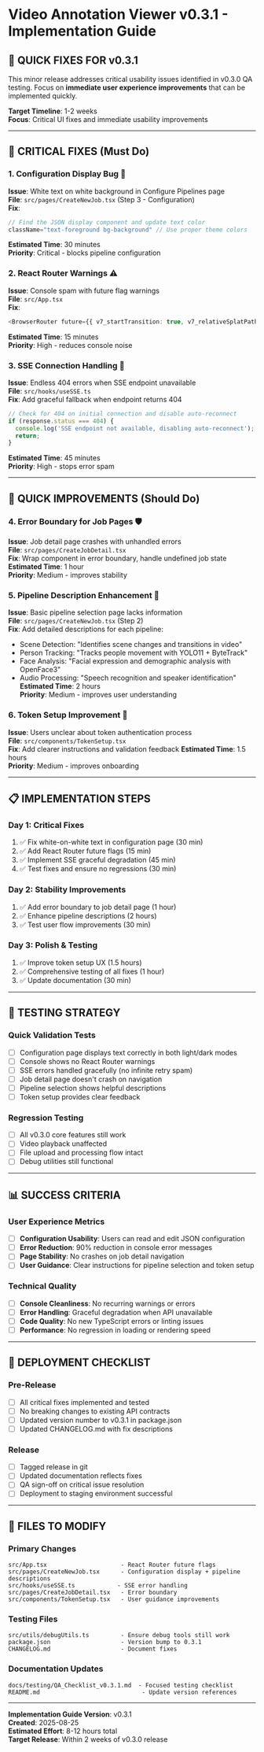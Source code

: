 # Video Annotation Viewer v0.3.1 - Implementation Guide

## 🎯 **QUICK FIXES FOR v0.3.1**

This minor release addresses critical usability issues identified in v0.3.0 QA testing. Focus on **immediate user experience improvements** that can be implemented quickly.

**Target Timeline**: 1-2 weeks  
**Focus**: Critical UI fixes and immediate usability improvements

---

## 🚨 **CRITICAL FIXES (Must Do)**

### **1. Configuration Display Bug** 🔧
**Issue**: White text on white background in Configure Pipelines page  
**File**: `src/pages/CreateNewJob.tsx` (Step 3 - Configuration)  
**Fix**: 
```typescript
// Find the JSON display component and update text color
className="text-foreground bg-background" // Use proper theme colors
```
**Estimated Time**: 30 minutes  
**Priority**: Critical - blocks pipeline configuration

### **2. React Router Warnings** ⚠️ 
**Issue**: Console spam with future flag warnings  
**File**: `src/App.tsx`  
**Fix**:
```typescript
<BrowserRouter future={{ v7_startTransition: true, v7_relativeSplatPath: true }}>
```
**Estimated Time**: 15 minutes  
**Priority**: High - reduces console noise

### **3. SSE Connection Handling** 🔗
**Issue**: Endless 404 errors when SSE endpoint unavailable  
**File**: `src/hooks/useSSE.ts`  
**Fix**: Add graceful fallback when endpoint returns 404
```typescript
// Check for 404 on initial connection and disable auto-reconnect
if (response.status === 404) {
  console.log('SSE endpoint not available, disabling auto-reconnect');
  return;
}
```
**Estimated Time**: 45 minutes  
**Priority**: High - stops error spam

---

## 🔧 **QUICK IMPROVEMENTS (Should Do)**

### **4. Error Boundary for Job Pages** 🛡️
**Issue**: Job detail page crashes with unhandled errors  
**File**: `src/pages/CreateJobDetail.tsx`  
**Fix**: Wrap component in error boundary, handle undefined job state
**Estimated Time**: 1 hour  
**Priority**: Medium - improves stability

### **5. Pipeline Description Enhancement** 📝
**Issue**: Basic pipeline selection page lacks information  
**File**: `src/pages/CreateNewJob.tsx` (Step 2)  
**Fix**: Add detailed descriptions for each pipeline:
- Scene Detection: "Identifies scene changes and transitions in video"
- Person Tracking: "Tracks people movement with YOLO11 + ByteTrack"  
- Face Analysis: "Facial expression and demographic analysis with OpenFace3"
- Audio Processing: "Speech recognition and speaker identification"
**Estimated Time**: 2 hours  
**Priority**: Medium - improves user understanding

### **6. Token Setup Improvement** 🔑
**Issue**: Users unclear about token authentication process  
**File**: `src/components/TokenSetup.tsx`  
**Fix**: Add clearer instructions and validation feedback
**Estimated Time**: 1.5 hours  
**Priority**: Medium - improves onboarding

---

## 📋 **IMPLEMENTATION STEPS**

### **Day 1: Critical Fixes**
1. ✅ Fix white-on-white text in configuration page (30 min)
2. ✅ Add React Router future flags (15 min)  
3. ✅ Implement SSE graceful degradation (45 min)
4. ✅ Test fixes and ensure no regressions (30 min)

### **Day 2: Stability Improvements**
1. ✅ Add error boundary to job detail page (1 hour)
2. ✅ Enhance pipeline descriptions (2 hours)  
3. ✅ Test user flow improvements (30 min)

### **Day 3: Polish & Testing**
1. ✅ Improve token setup UX (1.5 hours)
2. ✅ Comprehensive testing of all fixes (1 hour)
3. ✅ Update documentation (30 min)

---

## 🧪 **TESTING STRATEGY**

### **Quick Validation Tests**
- [ ] Configuration page displays text correctly in both light/dark modes
- [ ] Console shows no React Router warnings
- [ ] SSE errors handled gracefully (no infinite retry spam)
- [ ] Job detail page doesn't crash on navigation
- [ ] Pipeline selection shows helpful descriptions
- [ ] Token setup provides clear feedback

### **Regression Testing**
- [ ] All v0.3.0 core features still work
- [ ] Video playback unaffected
- [ ] File upload and processing flow intact
- [ ] Debug utilities still functional

---

## 📊 **SUCCESS CRITERIA**

### **User Experience Metrics**
- [ ] **Configuration Usability**: Users can read and edit JSON configuration
- [ ] **Error Reduction**: 90% reduction in console error messages  
- [ ] **Page Stability**: No crashes on job detail navigation
- [ ] **User Guidance**: Clear instructions for pipeline selection and token setup

### **Technical Quality**
- [ ] **Console Cleanliness**: No recurring warnings or errors
- [ ] **Error Handling**: Graceful degradation when API unavailable
- [ ] **Code Quality**: No new TypeScript errors or linting issues
- [ ] **Performance**: No regression in loading or rendering speed

---

## 🚀 **DEPLOYMENT CHECKLIST**

### **Pre-Release**
- [ ] All critical fixes implemented and tested
- [ ] No breaking changes to existing API contracts
- [ ] Updated version number to v0.3.1 in package.json
- [ ] Updated CHANGELOG.md with fix descriptions

### **Release**
- [ ] Tagged release in git
- [ ] Updated documentation reflects fixes
- [ ] QA sign-off on critical issue resolution
- [ ] Deployment to staging environment successful

---

## 📝 **FILES TO MODIFY**

### **Primary Changes**
```
src/App.tsx                     - React Router future flags
src/pages/CreateNewJob.tsx      - Configuration display + pipeline descriptions  
src/hooks/useSSE.ts            - SSE error handling
src/pages/CreateJobDetail.tsx   - Error boundary
src/components/TokenSetup.tsx   - User guidance improvements
```

### **Testing Files**
```
src/utils/debugUtils.ts         - Ensure debug tools still work
package.json                    - Version bump to 0.3.1
CHANGELOG.md                    - Document fixes
```

### **Documentation Updates**
```
docs/testing/QA_Checklist_v0.3.1.md  - Focused testing checklist
README.md                             - Update version references
```

---

**Implementation Guide Version**: v0.3.1  
**Created**: 2025-08-25  
**Estimated Effort**: 8-12 hours total  
**Target Release**: Within 2 weeks of v0.3.0 release
